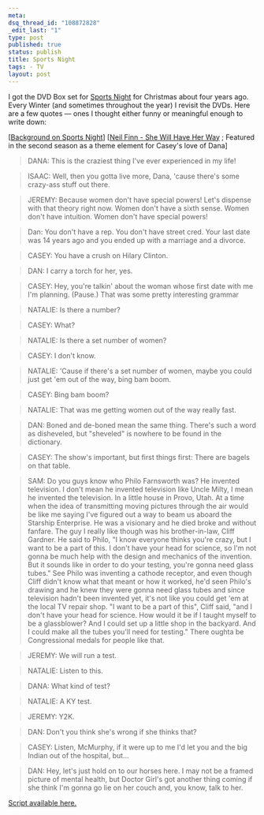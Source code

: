 ```yaml
--- 
meta: 
dsq_thread_id: "108872828" 
_edit_last: "1" 
type: post 
published: true 
status: publish 
title: Sports Night 
tags: - TV 
layout: post 
--- 
```


I got the DVD Box set for [Sports Night](http://www.amazon.com/Sports-Night-Complete-Boxed-Set/dp/B00006IRH9/ref=pd_bbs_sr_1?ie=UTF8&s=dvd&qid=1199217769&sr=8-1) for Christmas about four years ago. Every Winter (and sometimes throughout the year) I revisit the DVDs. Here are a few quotes — ones I thought either funny or meaningful enough to write down:

[[Background on Sports Night](http://en.wikipedia.org/wiki/Sports_Night)]
[[Neil Finn - She Will Have Her Way](http://youtube.com/watch?v=2rcKosVvpLY) ; Featured in the second season as a theme element for Casey's love of Dana]

> DANA: This is the craziest thing I've ever experienced in my life!

> ISAAC: Well, then you gotta live more, Dana, 'cause there's some crazy-ass stuff out there.



> JEREMY: Because women don't have special powers! Let's dispense with that theory right now. Women don't have a sixth sense. Women don't have intuition. Women don't have special powers!



> Dan: You don't have a rep. You don't have street cred. Your last date was 14 years ago and you ended up with a marriage and a divorce.



> CASEY: You have a crush on Hilary Clinton.

> DAN: I carry a torch for her, yes.



> CASEY: Hey, you're talkin' about the woman whose first date with me I'm planning. (Pause.) That was some pretty interesting grammar



> NATALIE: Is there a number?

> CASEY: What?

> NATALIE: Is there a set number of women?

> CASEY: I don't know.

> NATALIE: 'Cause if there's a set number of women, maybe you could just get 'em out of the way, bing bam boom.

> CASEY: Bing bam boom?

> NATALIE: That was me getting women out of the way really fast.



> DAN: Boned and de-boned mean the same thing. There's such a word as disheveled, but "sheveled" is nowhere to be found in the dictionary.



> CASEY: The show's important, but first things first: There are bagels on that table.



> SAM: Do you guys know who Philo Farnsworth was? He invented television. I don't mean he invented television like Uncle Milty, I mean he invented the television. In a little house in Provo, Utah. At a time when the idea of transmitting moving pictures through the air would be like me saying I've figured out a way to beam us aboard the Starship Enterprise. He was a visionary and he died broke and without fanfare. The guy I really like though was his brother-in-law, Cliff Gardner. He said to Philo, "I know everyone thinks you're crazy, but I want to be a part of this. I don't have your head for science, so I'm not gonna be much help with the design and mechanics of the invention. But it sounds like in order to do your testing, you're gonna need glass tubes." See Philo was inventing a cathode receptor, and even though Cliff didn't know what that meant or how it worked, he'd seen Philo's drawing and he knew they were gonna need glass tubes and since television hadn't been invented yet, it's not like you could get 'em at the local TV repair shop. "I want to be a part of this", Cliff said, "and I don't have your head for science. How would it be if I taught myself to be a glassblower? And I could set up a little shop in the backyard. And I could make all the tubes you'll need for testing." There oughta be Congressional medals for people like that.



> JEREMY: We will run a test.

> NATALIE: Listen to this.

> DANA: What kind of test?

> NATALIE: A KY test.

> JEREMY: Y2K.



> DAN: Don't you think she's wrong if she thinks that?

> CASEY: Listen, McMurphy, if it were up to me I'd let you and the big Indian out of the hospital, but…

> DAN: Hey, let's just hold on to our horses here. I may not be a framed picture of mental health, but Doctor Girl's got another thing coming if she think I'm gonna go lie on her couch and, you know, talk to her.

[Script available here.](http://sportsnight.tktv.net/)